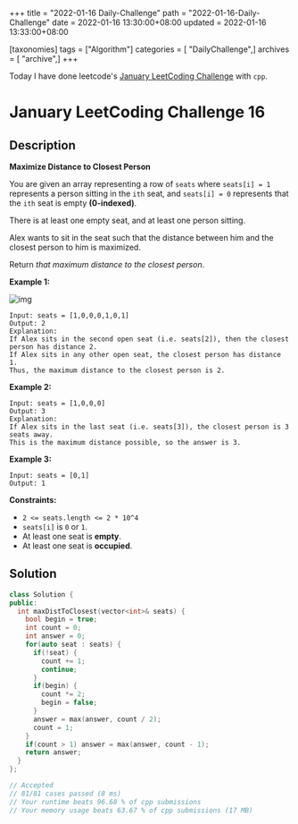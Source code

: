 +++
title = "2022-01-16 Daily-Challenge"
path = "2022-01-16-Daily-Challenge"
date = 2022-01-16 13:30:00+08:00
updated = 2022-01-16 13:33:00+08:00

[taxonomies]
tags = ["Algorithm"]
categories = [ "DailyChallenge",]
archives = [ "archive",]
+++

Today I have done leetcode's [January LeetCoding Challenge](https://leetcode.com/problems/maximize-distance-to-closest-person/) with `cpp`.

<!-- more -->

# January LeetCoding Challenge 16

## Description

**Maximize Distance to Closest Person**

You are given an array representing a row of `seats` where `seats[i] = 1` represents a person sitting in the `ith` seat, and `seats[i] = 0` represents that the `ith` seat is empty **(0-indexed)**.

There is at least one empty seat, and at least one person sitting.

Alex wants to sit in the seat such that the distance between him and the closest person to him is maximized. 

Return *that maximum distance to the closest person*.

 

**Example 1:**

![img](https://assets.leetcode.com/uploads/2020/09/10/distance.jpg)

```
Input: seats = [1,0,0,0,1,0,1]
Output: 2
Explanation: 
If Alex sits in the second open seat (i.e. seats[2]), then the closest person has distance 2.
If Alex sits in any other open seat, the closest person has distance 1.
Thus, the maximum distance to the closest person is 2.
```

**Example 2:**

```
Input: seats = [1,0,0,0]
Output: 3
Explanation: 
If Alex sits in the last seat (i.e. seats[3]), the closest person is 3 seats away.
This is the maximum distance possible, so the answer is 3.
```

**Example 3:**

```
Input: seats = [0,1]
Output: 1
```

 

**Constraints:**

- `2 <= seats.length <= 2 * 10^4`
- `seats[i]` is `0` or `1`.
- At least one seat is **empty**.
- At least one seat is **occupied**.

## Solution

``` cpp
class Solution {
public:
  int maxDistToClosest(vector<int>& seats) {
    bool begin = true;
    int count = 0;
    int answer = 0;
    for(auto seat : seats) {
      if(!seat) {
        count += 1;
        continue;
      }
      if(begin) {
        count *= 2;
        begin = false;
      }
      answer = max(answer, count / 2);
      count = 1;
    }
    if(count > 1) answer = max(answer, count - 1);
    return answer;
  }
};

// Accepted
// 81/81 cases passed (8 ms)
// Your runtime beats 96.68 % of cpp submissions
// Your memory usage beats 63.67 % of cpp submissions (17 MB)
```

